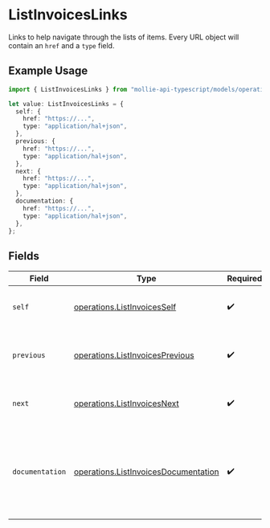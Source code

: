 # ListInvoicesLinks

Links to help navigate through the lists of items. Every URL object will contain an `href` and a `type` field.

## Example Usage

```typescript
import { ListInvoicesLinks } from "mollie-api-typescript/models/operations";

let value: ListInvoicesLinks = {
  self: {
    href: "https://...",
    type: "application/hal+json",
  },
  previous: {
    href: "https://...",
    type: "application/hal+json",
  },
  next: {
    href: "https://...",
    type: "application/hal+json",
  },
  documentation: {
    href: "https://...",
    type: "application/hal+json",
  },
};
```

## Fields

| Field                                                                                        | Type                                                                                         | Required                                                                                     | Description                                                                                  |
| -------------------------------------------------------------------------------------------- | -------------------------------------------------------------------------------------------- | -------------------------------------------------------------------------------------------- | -------------------------------------------------------------------------------------------- |
| `self`                                                                                       | [operations.ListInvoicesSelf](../../models/operations/listinvoicesself.md)                   | :heavy_check_mark:                                                                           | The URL to the current set of items.                                                         |
| `previous`                                                                                   | [operations.ListInvoicesPrevious](../../models/operations/listinvoicesprevious.md)           | :heavy_check_mark:                                                                           | The previous set of items, if available.                                                     |
| `next`                                                                                       | [operations.ListInvoicesNext](../../models/operations/listinvoicesnext.md)                   | :heavy_check_mark:                                                                           | The next set of items, if available.                                                         |
| `documentation`                                                                              | [operations.ListInvoicesDocumentation](../../models/operations/listinvoicesdocumentation.md) | :heavy_check_mark:                                                                           | In v2 endpoints, URLs are commonly represented as objects with an `href` and `type` field.   |